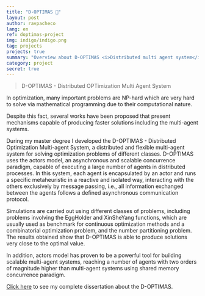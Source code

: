 ```yaml
---
title: "D-OPTIMAS 📝"
layout: post
author: ravpacheco
lang: en
ref: doptimas-project
img: indigo/indigo.png
tag: projects
projects: true
summary: "Overview about D-OPTIMAS <i>Distributed multi agent system</i>, a software to solve optimization problems of different classes, developed during my master degree."
category: project
secret: true
---
```


> D-OPTIMAS - Distributed OPTimization Multi Agent System

In optimization, many important problems are NP-hard which are very hard to solve via mathematical programming due to their computational nature. 

Despite this fact, several works have been proposed that present mechanisms capable of producing faster solutions including the multi-agent systems. 

During my master degree I developed the D-OPTIMAS - Distributed Optimization Multi-agent System, a distributed and flexible multi-agent system for solving optimization problems of different classes. D-OPTIMAS uses the actors model, an asynchronous and scalable concurrence paradigm, capable of executing a large number of agents in distributed processes. In this system, each agent is encapsulated by an actor and runs a specific metaheuristic in a reactive and isolated way, interacting with the others exclusively by message passing, i.e., all information exchanged between the agents follows a defined asynchronous communication protocol. 

Simulations are carried out using different classes of problems, including problems involving the EggHolder and XinSheYang functions, which are usually used as benchmark for continuous optimization methods and a combinatorial optimization problem, and the number partitioning problem. The results obtained show that D-OPTIMAS is able to produce solutions very close to the optimal value. 

In addition, actors model has proven to be a powerful tool for building scalable multi-agent systems, reaching a number of agents with two orders of magnitude higher than multi-agent systems using shared memory concurrence paradigm.


[Click here](https://goo.gl/KPcsZO) to see my complete dissertation about the D-OPTIMAS.